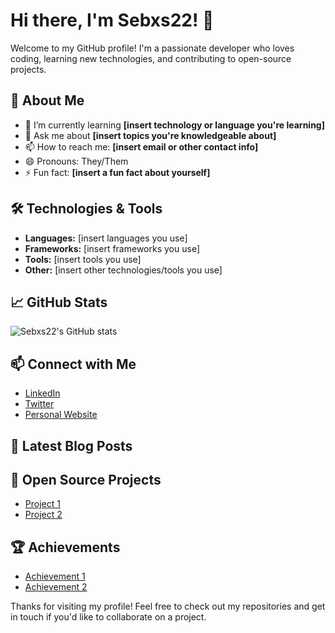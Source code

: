 # Hi there, I'm Sebxs22! 👋

Welcome to my GitHub profile! I'm a passionate developer who loves coding, learning new technologies, and contributing to open-source projects.

## 🚀 About Me

- 🌱 I’m currently learning **[insert technology or language you're learning]**
- 💬 Ask me about **[insert topics you're knowledgeable about]**
- 📫 How to reach me: **[insert email or other contact info]**
- 😄 Pronouns: They/Them
- ⚡ Fun fact: **[insert a fun fact about yourself]**

## 🛠️ Technologies & Tools

- **Languages:** [insert languages you use]
- **Frameworks:** [insert frameworks you use]
- **Tools:** [insert tools you use]
- **Other:** [insert other technologies/tools you use]

## 📈 GitHub Stats

![Sebxs22's GitHub stats](https://github-readme-stats.vercel.app/api?username=Sebxs22&show_icons=true&theme=radical)

## 📫 Connect with Me

- [LinkedIn](https://www.linkedin.com/in/your-profile)
- [Twitter](https://twitter.com/your-profile)
- [Personal Website](https://your-website.com)

## 📝 Latest Blog Posts

<!-- BLOG-POST-LIST:START -->
<!-- BLOG-POST-LIST:END -->

## 💼 Open Source Projects

- [Project 1](https://github.com/Sebxs22/project-1)
- [Project 2](https://github.com/Sebxs22/project-2)

## 🏆 Achievements

- [Achievement 1](https://link-to-achievement.com)
- [Achievement 2](https://link-to-achievement.com)

Thanks for visiting my profile! Feel free to check out my repositories and get in touch if you'd like to collaborate on a project.
